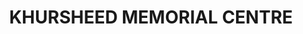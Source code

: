 ---
title: "KHURSHEED MEMORIAL CENTRE"
url: /karachi/khursheed-memorial-centre/
shop: medical supply
---